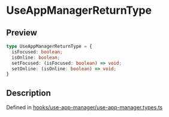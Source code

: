 
      
# UseAppManagerReturnType

<div class="api-docs__section" data-reactroot="">

## Preview

</div><div class="api-docs__preview type" data-reactroot="">

```ts
type UseAppManagerReturnType = {
  isFocused: boolean; 
  isOnline: boolean; 
  setFocused: (isFocused: boolean) => void; 
  setOnline: (isOnline: boolean) => void; 
}
```

</div><div class="api-docs__section" data-reactroot="">

## Description

</div><div class="api-docs__description" data-reactroot=""><span class="api-docs__do-not-parse">



</span></div><div class="api-docs__definition" data-reactroot="">

Defined in [hooks/use-app-manager/use-app-manager.types.ts](https://github.com/BetterTyped/hyper-fetch/blob/089b54eb/packages/react/src/hooks/use-app-manager/use-app-manager.types.ts#L1)

</div>